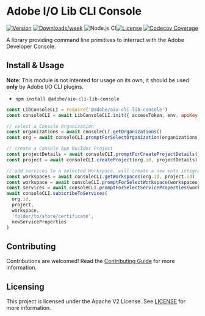 # Adobe I/O Lib CLI Console

[![Version](https://img.shields.io/npm/v/@adobe/aio-cli-lib-console.svg)](https://npmjs.org/package/@adobe/aio-cli-lib-console)
[![Downloads/week](https://img.shields.io/npm/dw/@adobe/aio-cli-lib-console.svg)](https://npmjs.org/package/@adobe/aio-cli-lib-console)
![Node.js CI](https://github.com/adobe/aio-cli-lib-console/workflows/Node.js%20CI/badge.svg)[![License](https://img.shields.io/badge/License-Apache%202.0-blue.svg)](https://opensource.org/licenses/Apache-2.0)
[![Codecov Coverage](https://img.shields.io/codecov/c/github/adobe/aio-cli-lib-console/master.svg?style=flat-square)](https://codecov.io/gh/adobe/aio-cli-lib-console/)

A library providing command line primitives to interract with the Adobe Developer Console.

## Install & Usage

**Note**: This module is not intented for usage on its own, it should be used **only** by Adobe I/O CLI plugins.

- `npm install @adobe/aio-cli-lib-console`

```javascript
const LibConsoleCLI = require('@adobe/aio-cli-lib-console')
const consoleCLI = await LibConsoleCLI.init({ accessToken, env, apiKey: CONSOLE_API_KEYS[env] })

// select a Console Organization
const organizations = await consoleCLI.getOrganizations()
const org = await consoleCLI.promptForSelectOrganization(organizations)

// create a Console App Builder Project
const projectDetails = await consoleCLI.promptForCreateProjectDetails()
const project = await consoleCLI.createProject(org.id, projectDetails)

// add services to a selected Workspace, will create a new entp integration if there is none
const workspaces = await consoleCLI.getWorkspaces(org.id, project.id)
const workspace = await consoleCLI.promptForSelectWorkspace(workspaces)
const services = await consoleCLI.promptForSelectServiceProperties(workspace.name)
await consoleCLI.subscribeToServices(
  org.id,
  project,
  workspace,
  'folder/to/store/certificate',
  newServiceProperties
)
```

## Contributing

Contributions are welcomed! Read the [Contributing Guide](./.github/CONTRIBUTING.md) for more information.

## Licensing

This project is licensed under the Apache V2 License. See [LICENSE](LICENSE) for more information.
